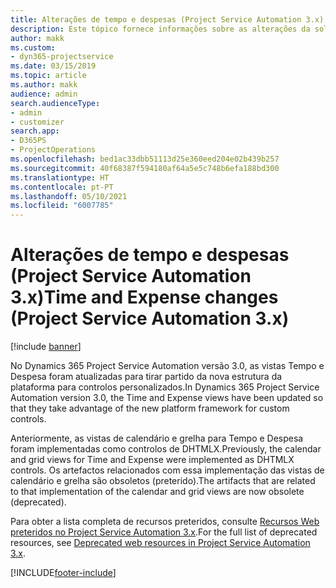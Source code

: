 ```yaml
---
title: Alterações de tempo e despesas (Project Service Automation 3.x)
description: Este tópico fornece informações sobre as alterações da solução para Tempo e Despesa.
author: makk
ms.custom:
- dyn365-projectservice
ms.date: 03/15/2019
ms.topic: article
ms.author: makk
audience: admin
search.audienceType:
- admin
- customizer
search.app:
- D365PS
- ProjectOperations
ms.openlocfilehash: bed1ac33dbb51113d25e360eed204e02b439b257
ms.sourcegitcommit: 40f68387f594180af64a5e5c748b6efa188bd300
ms.translationtype: HT
ms.contentlocale: pt-PT
ms.lasthandoff: 05/10/2021
ms.locfileid: "6007785"
---
```

# <a name="time-and-expense-changes-project-service-automation-3x"></a><span data-ttu-id="e2a49-103">Alterações de tempo e despesas (Project Service Automation 3.x)</span><span class="sxs-lookup"><span data-stu-id="e2a49-103">Time and Expense changes (Project Service Automation 3.x)</span></span>

[!include [banner](../../includes/psa-now-project-operations.md)]

<span data-ttu-id="e2a49-104">No Dynamics 365 Project Service Automation versão 3.0, as vistas Tempo e Despesa foram atualizadas para tirar partido da nova estrutura da plataforma para controlos personalizados.</span><span class="sxs-lookup"><span data-stu-id="e2a49-104">In Dynamics 365 Project Service Automation version 3.0, the Time and Expense views have been updated so that they take advantage of the new platform framework for custom controls.</span></span>

<span data-ttu-id="e2a49-105">Anteriormente, as vistas de calendário e grelha para Tempo e Despesa foram implementadas como controlos de DHTMLX.</span><span class="sxs-lookup"><span data-stu-id="e2a49-105">Previously, the calendar and grid views for Time and Expense were implemented as DHTMLX controls.</span></span> <span data-ttu-id="e2a49-106">Os artefactos relacionados com essa implementação das vistas de calendário e grelha são obsoletos (preterido).</span><span class="sxs-lookup"><span data-stu-id="e2a49-106">The artifacts that are related to that implementation of the calendar and grid views are now obsolete (deprecated).</span></span>

<span data-ttu-id="e2a49-107">Para obter a lista completa de recursos preteridos, consulte [Recursos Web preteridos no Project Service Automation 3.x](web-resources-deprecated-v3.x.md).</span><span class="sxs-lookup"><span data-stu-id="e2a49-107">For the full list of deprecated resources, see [Deprecated web resources in Project Service Automation 3.x](web-resources-deprecated-v3.x.md).</span></span>


[!INCLUDE[footer-include](../../includes/footer-banner.md)]